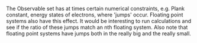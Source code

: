 The Observable set has at times certain numerical constraints, e.g. Plank constant, energy states of electrons, where 'jumps' occur. Floating point systems also have this effect. It would be interesting to run calculations and see if the ratio of these jumps match an nth floating system. Also note that floating point systems have jumps both in the really big and the really small.
